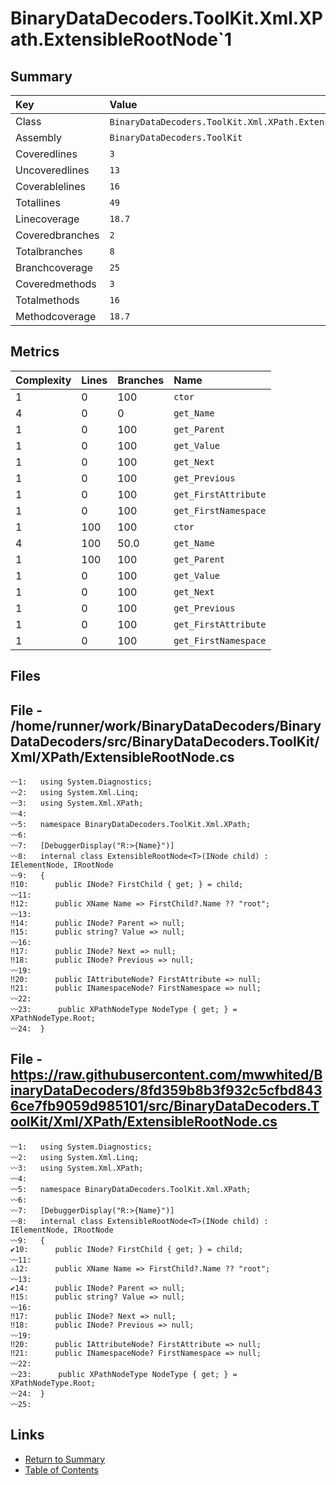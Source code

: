 ﻿# BinaryDataDecoders.ToolKit.Xml.XPath.ExtensibleRootNode`1

## Summary

| Key             | Value                                                       |
| :-------------- | :---------------------------------------------------------- |
| Class           | `BinaryDataDecoders.ToolKit.Xml.XPath.ExtensibleRootNode`1` |
| Assembly        | `BinaryDataDecoders.ToolKit`                                |
| Coveredlines    | `3`                                                         |
| Uncoveredlines  | `13`                                                        |
| Coverablelines  | `16`                                                        |
| Totallines      | `49`                                                        |
| Linecoverage    | `18.7`                                                      |
| Coveredbranches | `2`                                                         |
| Totalbranches   | `8`                                                         |
| Branchcoverage  | `25`                                                        |
| Coveredmethods  | `3`                                                         |
| Totalmethods    | `16`                                                        |
| Methodcoverage  | `18.7`                                                      |

## Metrics

| Complexity | Lines | Branches | Name                 |
| :--------- | :---- | :------- | :------------------- |
| 1          | 0     | 100      | `ctor`               |
| 4          | 0     | 0        | `get_Name`           |
| 1          | 0     | 100      | `get_Parent`         |
| 1          | 0     | 100      | `get_Value`          |
| 1          | 0     | 100      | `get_Next`           |
| 1          | 0     | 100      | `get_Previous`       |
| 1          | 0     | 100      | `get_FirstAttribute` |
| 1          | 0     | 100      | `get_FirstNamespace` |
| 1          | 100   | 100      | `ctor`               |
| 4          | 100   | 50.0     | `get_Name`           |
| 1          | 100   | 100      | `get_Parent`         |
| 1          | 0     | 100      | `get_Value`          |
| 1          | 0     | 100      | `get_Next`           |
| 1          | 0     | 100      | `get_Previous`       |
| 1          | 0     | 100      | `get_FirstAttribute` |
| 1          | 0     | 100      | `get_FirstNamespace` |

## Files

## File - /home/runner/work/BinaryDataDecoders/BinaryDataDecoders/src/BinaryDataDecoders.ToolKit/Xml/XPath/ExtensibleRootNode.cs

```CSharp
〰1:   using System.Diagnostics;
〰2:   using System.Xml.Linq;
〰3:   using System.Xml.XPath;
〰4:   
〰5:   namespace BinaryDataDecoders.ToolKit.Xml.XPath;
〰6:   
〰7:   [DebuggerDisplay("R:>{Name}")]
〰8:   internal class ExtensibleRootNode<T>(INode child) : IElementNode, IRootNode
〰9:   {
‼10:      public INode? FirstChild { get; } = child;
〰11:  
‼12:      public XName Name => FirstChild?.Name ?? "root";
〰13:  
‼14:      public INode? Parent => null;
‼15:      public string? Value => null;
〰16:  
‼17:      public INode? Next => null;
‼18:      public INode? Previous => null;
〰19:  
‼20:      public IAttributeNode? FirstAttribute => null;
‼21:      public INamespaceNode? FirstNamespace => null;
〰22:  
〰23:      public XPathNodeType NodeType { get; } = XPathNodeType.Root;
〰24:  }
```

## File - https://raw.githubusercontent.com/mwwhited/BinaryDataDecoders/8fd359b8b3f932c5cfbd8436ce7fb9059d985101/src/BinaryDataDecoders.ToolKit/Xml/XPath/ExtensibleRootNode.cs

```CSharp
〰1:   using System.Diagnostics;
〰2:   using System.Xml.Linq;
〰3:   using System.Xml.XPath;
〰4:   
〰5:   namespace BinaryDataDecoders.ToolKit.Xml.XPath;
〰6:   
〰7:   [DebuggerDisplay("R:>{Name}")]
〰8:   internal class ExtensibleRootNode<T>(INode child) : IElementNode, IRootNode
〰9:   {
✔10:      public INode? FirstChild { get; } = child;
〰11:  
⚠12:      public XName Name => FirstChild?.Name ?? "root";
〰13:  
✔14:      public INode? Parent => null;
‼15:      public string? Value => null;
〰16:  
‼17:      public INode? Next => null;
‼18:      public INode? Previous => null;
〰19:  
‼20:      public IAttributeNode? FirstAttribute => null;
‼21:      public INamespaceNode? FirstNamespace => null;
〰22:  
〰23:      public XPathNodeType NodeType { get; } = XPathNodeType.Root;
〰24:  }
〰25:  
```

## Links

* [Return to Summary](Summary.md)
* [Table of Contents](../TOC.md)

